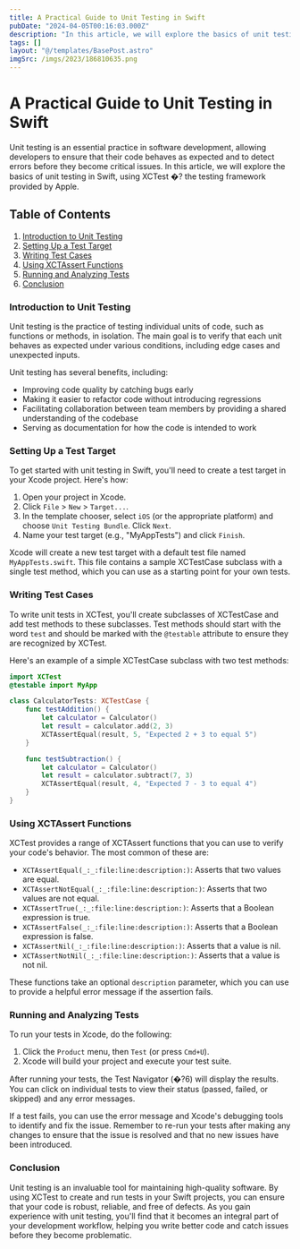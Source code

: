 ```yaml
---
title: A Practical Guide to Unit Testing in Swift
pubDate: "2024-04-05T00:16:03.000Z"
description: "In this article, we will explore the basics of unit testing in Swift, using XCTest the testing framework provided by Apple"
tags: []
layout: "@/templates/BasePost.astro"
imgSrc: /imgs/2023/186810635.png
---
```

# A Practical Guide to Unit Testing in Swift

Unit testing is an essential practice in software development, allowing developers to ensure that their code behaves as expected and to detect errors before they become critical issues. In this article, we will explore the basics of unit testing in Swift, using XCTest �? the testing framework provided by Apple.

## Table of Contents
1. [Introduction to Unit Testing](#introduction-to-unit-testing)
2. [Setting Up a Test Target](#setting-up-a-test-target)
3. [Writing Test Cases](#writing-test-cases)
4. [Using XCTAssert Functions](#using-xctassert-functions)
5. [Running and Analyzing Tests](#running-and-analyzing-tests)
6. [Conclusion](#conclusion)

### Introduction to Unit Testing

Unit testing is the practice of testing individual units of code, such as functions or methods, in isolation. The main goal is to verify that each unit behaves as expected under various conditions, including edge cases and unexpected inputs. 

Unit testing has several benefits, including:

- Improving code quality by catching bugs early
- Making it easier to refactor code without introducing regressions
- Facilitating collaboration between team members by providing a shared understanding of the codebase
- Serving as documentation for how the code is intended to work

### Setting Up a Test Target

To get started with unit testing in Swift, you'll need to create a test target in your Xcode project. Here's how:

1. Open your project in Xcode.
2. Click `File` > `New` > `Target...`.
3. In the template chooser, select `iOS` (or the appropriate platform) and choose `Unit Testing Bundle`. Click `Next`.
4. Name your test target (e.g., "MyAppTests") and click `Finish`.

Xcode will create a new test target with a default test file named `MyAppTests.swift`. This file contains a sample XCTestCase subclass with a single test method, which you can use as a starting point for your own tests.

### Writing Test Cases

To write unit tests in XCTest, you'll create subclasses of XCTestCase and add test methods to these subclasses. Test methods should start with the word `test` and should be marked with the `@testable` attribute to ensure they are recognized by XCTest.

Here's an example of a simple XCTestCase subclass with two test methods:

```swift
import XCTest
@testable import MyApp

class CalculatorTests: XCTestCase {
    func testAddition() {
        let calculator = Calculator()
        let result = calculator.add(2, 3)
        XCTAssertEqual(result, 5, "Expected 2 + 3 to equal 5")
    }

    func testSubtraction() {
        let calculator = Calculator()
        let result = calculator.subtract(7, 3)
        XCTAssertEqual(result, 4, "Expected 7 - 3 to equal 4")
    }
}
```

### Using XCTAssert Functions

XCTest provides a range of XCTAssert functions that you can use to verify your code's behavior. The most common of these are:

- `XCTAssertEqual(_:_:file:line:description:)`: Asserts that two values are equal.
- `XCTAssertNotEqual(_:_:file:line:description:)`: Asserts that two values are not equal.
- `XCTAssertTrue(_:_:file:line:description:)`: Asserts that a Boolean expression is true.
- `XCTAssertFalse(_:_:file:line:description:)`: Asserts that a Boolean expression is false.
- `XCTAssertNil(_:_:file:line:description:)`: Asserts that a value is nil.
- `XCTAssertNotNil(_:_:file:line:description:)`: Asserts that a value is not nil.

These functions take an optional `description` parameter, which you can use to provide a helpful error message if the assertion fails.

### Running and Analyzing Tests

To run your tests in Xcode, do the following:

1. Click the `Product` menu, then `Test` (or press `Cmd+U`).
2. Xcode will build your project and execute your test suite.

After running your tests, the Test Navigator (�?6) will display the results. You can click on individual tests to view their status (passed, failed, or skipped) and any error messages.

If a test fails, you can use the error message and Xcode's debugging tools to identify and fix the issue. Remember to re-run your tests after making any changes to ensure that the issue is resolved and that no new issues have been introduced.

### Conclusion

Unit testing is an invaluable tool for maintaining high-quality software. By using XCTest to create and run tests in your Swift projects, you can ensure that your code is robust, reliable, and free of defects. As you gain experience with unit testing, you'll find that it becomes an integral part of your development workflow, helping you write better code and catch issues before they become problematic.
